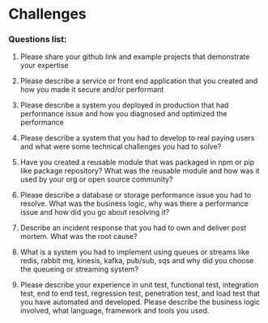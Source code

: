 # Challenges
### Questions list:

1. Please share your github link and example projects that demonstrate your expertise

2. Please describe a service or front end application that you created and how you made it secure and/or performant

3. Please describe a system you deployed in production that had performance issue and how you diagnosed and optimized the performance

4. Please describe a system that you had to develop to real paying users and what were some technical challenges you had to solve?

5. Have you created a reusable module that was packaged in npm or pip like package repository? What was the reusable module and how was it used by your org or open source community?

6. Please describe a database or storage performance issue you had to resolve. What was the business logic, why was there a performance issue and how did you go about resolving it?

7. Describe an incident response that you had to own and deliver post mortem. What was the root cause?

8. What is a system you had to implement using queues or streams like redis, rabbit mq, kinesis, kafka, pub/sub, sqs and why did you choose the queueing or streaming system?

9. Please describe your experience in unit test, functional test, integration test, end to end test, regression test, penetration test, and load test that you have automated and developed. Please describe the business logic involved, what language, framework and tools you used.
